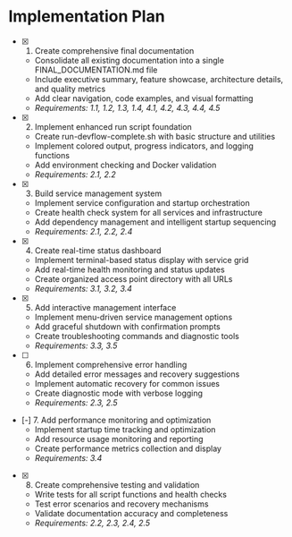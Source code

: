 # Implementation Plan

- [x] 1. Create comprehensive final documentation
  - Consolidate all existing documentation into a single FINAL_DOCUMENTATION.md file
  - Include executive summary, feature showcase, architecture details, and quality metrics
  - Add clear navigation, code examples, and visual formatting
  - _Requirements: 1.1, 1.2, 1.3, 1.4, 4.1, 4.2, 4.3, 4.4, 4.5_

- [x] 2. Implement enhanced run script foundation
  - Create run-devflow-complete.sh with basic structure and utilities
  - Implement colored output, progress indicators, and logging functions
  - Add environment checking and Docker validation
  - _Requirements: 2.1, 2.2_

- [x] 3. Build service management system
  - Implement service configuration and startup orchestration
  - Create health check system for all services and infrastructure
  - Add dependency management and intelligent startup sequencing
  - _Requirements: 2.1, 2.2, 2.4_

- [x] 4. Create real-time status dashboard
  - Implement terminal-based status display with service grid
  - Add real-time health monitoring and status updates
  - Create organized access point directory with all URLs
  - _Requirements: 3.1, 3.2, 3.4_

- [x] 5. Add interactive management interface
  - Implement menu-driven service management options
  - Add graceful shutdown with confirmation prompts
  - Create troubleshooting commands and diagnostic tools
  - _Requirements: 3.3, 3.5_

- [ ] 6. Implement comprehensive error handling
  - Add detailed error messages and recovery suggestions
  - Implement automatic recovery for common issues
  - Create diagnostic mode with verbose logging
  - _Requirements: 2.3, 2.5_

- [-] 7. Add performance monitoring and optimization
  - Implement startup time tracking and optimization
  - Add resource usage monitoring and reporting
  - Create performance metrics collection and display
  - _Requirements: 3.4_

- [x] 8. Create comprehensive testing and validation
  - Write tests for all script functions and health checks
  - Test error scenarios and recovery mechanisms
  - Validate documentation accuracy and completeness
  - _Requirements: 2.2, 2.3, 2.4, 2.5_